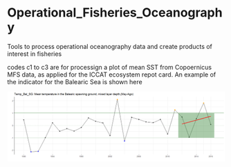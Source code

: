 # Operational_Fisheries_Oceanography
Tools to process operational oceanography data and create products of interest in fisheries

codes c1 to c3 are for processign a plot of mean SST from Copoernicus MFS data, as applied for the ICCAT ecosystem repot card. An example of the indicator for the Balearic Sea is shown here


![See an output example of the SST plot for the Balearic Islands](https://raw.githubusercontent.com/D-Alvarez-Berastegui/Operational_Fisheries_Oceanography/master/SST_plot_example_Balearics.png)


